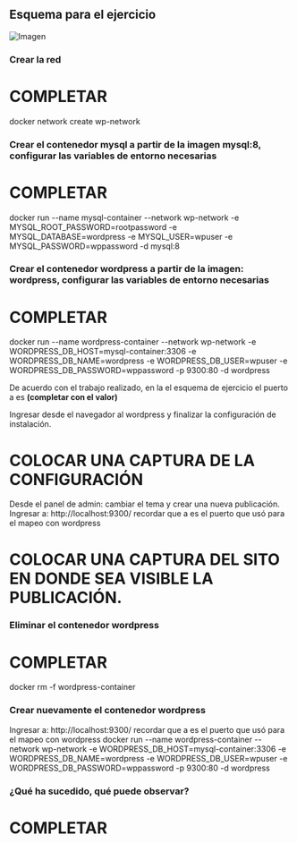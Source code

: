 ## Esquema para el ejercicio
![Imagen](imagenes/esnquema-ejercicio5.PNG)

### Crear la red
# COMPLETAR
docker network create wp-network

### Crear el contenedor mysql a partir de la imagen mysql:8, configurar las variables de entorno necesarias
# COMPLETAR
docker run --name mysql-container --network wp-network -e MYSQL_ROOT_PASSWORD=rootpassword -e MYSQL_DATABASE=wordpress -e MYSQL_USER=wpuser -e MYSQL_PASSWORD=wppassword -d mysql:8

### Crear el contenedor wordpress a partir de la imagen: wordpress, configurar las variables de entorno necesarias
# COMPLETAR
docker run --name wordpress-container --network wp-network -e WORDPRESS_DB_HOST=mysql-container:3306 -e WORDPRESS_DB_NAME=wordpress -e WORDPRESS_DB_USER=wpuser -e WORDPRESS_DB_PASSWORD=wppassword -p 9300:80 -d wordpress

De acuerdo con el trabajo realizado, en la el esquema de ejercicio el puerto a es **(completar con el valor)**

Ingresar desde el navegador al wordpress y finalizar la configuración de instalación.
# COLOCAR UNA CAPTURA DE LA CONFIGURACIÓN

Desde el panel de admin: cambiar el tema y crear una nueva publicación.
Ingresar a: http://localhost:9300/ 
recordar que a es el puerto que usó para el mapeo con wordpress
# COLOCAR UNA CAPTURA DEL SITO EN DONDE SEA VISIBLE LA PUBLICACIÓN.

### Eliminar el contenedor wordpress
# COMPLETAR
docker rm -f wordpress-container

### Crear nuevamente el contenedor wordpress
Ingresar a: http://localhost:9300/ 
recordar que a es el puerto que usó para el mapeo con wordpress
docker run --name wordpress-container --network wp-network -e WORDPRESS_DB_HOST=mysql-container:3306 -e WORDPRESS_DB_NAME=wordpress -e WORDPRESS_DB_USER=wpuser -e WORDPRESS_DB_PASSWORD=wppassword -p 9300:80 -d wordpress

### ¿Qué ha sucedido, qué puede observar?
# COMPLETAR





